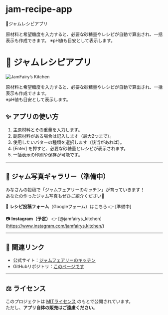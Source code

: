 # jam-recipe-app
🍓ジャムレシピアプリ

原材料と希望糖度を入力すると、必要な砂糖量やレシピが自動で算出され、一括表示も作成できます。 ※pH値も目安として表示します。
# 🍓 ジャムレシピアプリ

![JamFairy’s Kitchen](./images/jamfairy_cover.png) <!-- ※GitHubのimagesフォルダなどに画像を配置してください -->

原材料と希望糖度を入力すると、必要な砂糖量やレシピが自動で算出され、一括表示も作成できます。  
※pH値も目安として表示します。

## ✨ アプリの使い方

1. 主原材料とその重量を入力します。
2. 副原材料がある場合は記入します（最大2つまで）。
3. 使用したいバターの種類を選択します（該当があれば）。
4. [Enter] を押すと、必要な砂糖量とレシピが表示されます。
5. 一括表示の印刷や保存が可能です。

---

## 📸 ジャム写真ギャラリー（準備中）

みなさんの投稿で「ジャムフェアリーのキッチン」が育っていきます！  
あなたの作ったジャム写真もぜひご紹介ください🍓

📩 **レシピ投稿フォーム**（Googleフォーム）はこちら 👉 [準備中]

📷 **Instagram（予定）** 👉 [@jamfairys_kitchen]　(https://www.instagram.com/jamfairys.kitchen/)

---

## 🔗 関連リンク

- 公式サイト：[ジャムフェアリーのキッチン](https://jamfairy-recipeapp.amebaownd.com/)
- GitHubリポジトリ：[このページです](https://github.com/kaori-846/jam-recipe-app)

---

## ⚖️ ライセンス

このプロジェクトは [MITライセンス](./LICENSE) のもとで公開されています。  
ただし、**アプリ自体の販売はご遠慮ください**。

